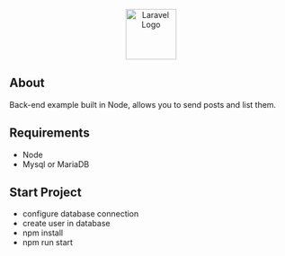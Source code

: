 <p align="center"><a href="https://nodejs.org/" target="_blank"><img src="https://github.com/Leandrodasilvahuber/send-posts-backend/assets/45015902/d9a98fac-36bc-48aa-9d74-ff0a9f1fc5e9" width="90" alt="Laravel Logo"></a></p>

## About
Back-end example built in Node, allows you to send posts and list them.

## Requirements
* Node
* Mysql or MariaDB
  
## Start Project
* configure database connection
* create user in database
* npm install
* npm run start

